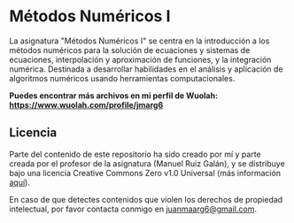 # Métodos Numéricos I

La asignatura "Métodos Numéricos I" se centra en la introducción a los métodos numéricos para la solución de ecuaciones y sistemas de ecuaciones, interpolación y aproximación de funciones, y la integración numérica. Destinada a desarrollar habilidades en el análisis y aplicación de algoritmos numéricos usando herramientas computacionales.

**Puedes encontrar más archivos en mi perfil de Wuolah: https://www.wuolah.com/profile/jmarg6**

## Licencia

Parte del contenido de este repositorio ha sido creado por mí y parte creada por el profesor de la asignatura (Manuel Ruiz Galán), y se distribuye bajo una licencia Creative Commons Zero v1.0 Universal (más información [aquí](https://github.com/juanmaarg6/MN1/blob/main/LICENSE)).

En caso de que detectes contenidos que violen los derechos de propiedad intelectual, por favor contacta conmigo en juanmaarg6@gmail.com.
